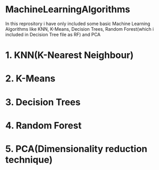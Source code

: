 # MachineLearningAlgorithms
In this reprository i have only included some basic Machine Learning Algorithms like KNN, K-Means, Decision Trees, Random Forest(which i included in Decision Tree file as RF) and PCA
# 1. KNN(K-Nearest Neighbour)
# 2. K-Means
# 3. Decision Trees
# 4. Random Forest
# 5. PCA(Dimensionality reduction technique)

